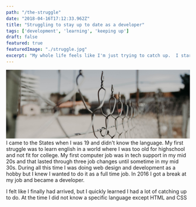 ```yaml
---
path: "/the-struggle"
date: "2018-04-16T17:12:33.962Z"
title: "Struggling to stay up to date as a developer"
tags: ['development', 'learning', 'keeping up']
draft: false
featured: true
featuredImage: "./struggle.jpg"
excerpt: "My whole life feels like I'm just trying to catch up.  I started working on computers pretty late in my life and didn't start as a developer until my 30s.  Keeping up is becoming harder and harder."
---
```


![Hiking image](./struggle.jpg)
I came to the States when I was 19 and didn't know the language. My first struggle was to learn english in a world where I was too old for highschool and not fit for college. My first computer job was in tech support in my mid 20s and that lasted through three job changes until sometime in my mid 30s. During all this time I was doing web design and development as a hobby but I knew I wanted to do it as a full time job. In 2016 I got a break at my job and became a developer.

I felt like I finally had arrived, but I quickly learned I had a lot of catching up to do. At the time I did not know a specific language except HTML and CSS

